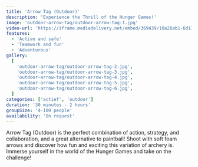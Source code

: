 ```yaml
---
title: 'Arrow Tag (Outdoor)'
description: 'Experience the Thrill of the Hunger Games!'
image: 'outdoor-arrow-tag/outdoor-arrow-tag-1.jpg'
video-url: 'https://iframe.mediadelivery.net/embed/369439/10a28ab1-6d11-4018-96a5-287dc7650b16'
features:
  - 'Active and safe'
  - 'Teamwork and fun'
  - 'Adventurous'
gallery:
  [
    'outdoor-arrow-tag/outdoor-arrow-tag-2.jpg',
    'outdoor-arrow-tag/outdoor-arrow-tag-3.jpg',
    'outdoor-arrow-tag/outdoor-arrow-tag-4.jpg',
    'outdoor-arrow-tag/outdoor-arrow-tag-5.jpg',
    'outdoor-arrow-tag/outdoor-arrow-tag-6.jpg',
  ]
categories: ['actief', 'outdoor']
duration: '30 minutes - 2 hours'
groupSize: '4-100 people'
availability: 'On request'
---
```


Arrow Tag (Outdoor) is the perfect combination of action, strategy, and collaboration, and a great alternative to paintball! Shoot with soft foam arrows and discover how fun and exciting this variation of archery is. Immerse yourself in the world of the Hunger Games and take on the challenge!
